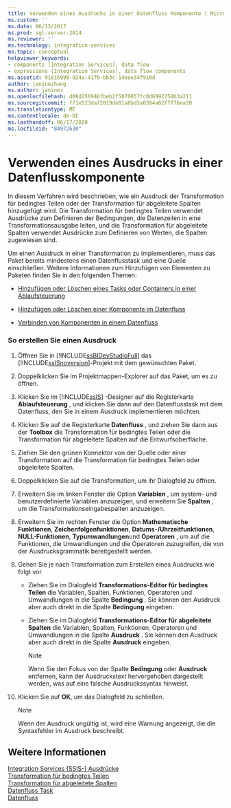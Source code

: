 ```yaml
---
title: Verwenden eines Ausdrucks in einer Datenfluss Komponente | Microsoft-Dokumentation
ms.custom: ''
ms.date: 06/13/2017
ms.prod: sql-server-2014
ms.reviewer: ''
ms.technology: integration-services
ms.topic: conceptual
helpviewer_keywords:
- components [Integration Services], data flow
- expressions [Integration Services], data flow components
ms.assetid: 9181b998-d24a-41fb-bb3c-14eee34f910d
author: janinezhang
ms.author: janinez
ms.openlocfilehash: d08d256946fbeb2f5b70057fc0d6992758b3a211
ms.sourcegitcommit: f71e523da72019de81a8bd5a0394a62f7f76ea20
ms.translationtype: MT
ms.contentlocale: de-DE
ms.lasthandoff: 06/17/2020
ms.locfileid: "84972630"
---
```

# <a name="use-an-expression-in-a-data-flow-component"></a>Verwenden eines Ausdrucks in einer Datenflusskomponente
  In diesem Verfahren wird beschrieben, wie ein Ausdruck der Transformation für bedingtes Teilen oder der Transformation für abgeleitete Spalten hinzugefügt wird. Die Transformation für bedingtes Teilen verwendet Ausdrücke zum Definieren der Bedingungen, die Datenzeilen in eine Transformationsausgabe leiten, und die Transformation für abgeleitete Spalten verwendet Ausdrücke zum Definieren von Werten, die Spalten zugewiesen sind.  
  
 Um einen Ausdruck in einer Transformation zu implementieren, muss das Paket bereits mindestens einen Datenflusstask und eine Quelle einschließen. Weitere Informationen zum Hinzufügen von Elementen zu Paketen finden Sie in den folgenden Themen:  
  
-   [Hinzufügen oder Löschen eines Tasks oder Containers in einer Ablaufsteuerung](control-flow/add-or-delete-a-task-or-a-container-in-a-control-flow.md)  
    
  
-   [Hinzufügen oder Löschen einer Komponente im Datenfluss](data-flow/add-or-delete-a-component-in-a-data-flow.md)  
  
-   [Verbinden von Komponenten in einem Datenfluss](data-flow/connect-components-in-a-data-flow.md)  
  
### <a name="to-create-an-expression"></a>So erstellen Sie einen Ausdruck  
  
1.  Öffnen Sie in [!INCLUDE[ssBIDevStudioFull](../includes/ssbidevstudiofull-md.md)] das [!INCLUDE[ssISnoversion](../includes/ssisnoversion-md.md)]-Projekt mit dem gewünschten Paket.  
  
2.  Doppelklicken Sie im Projektmappen-Explorer auf das Paket, um es zu öffnen.  
  
3.  Klicken Sie im [!INCLUDE[ssIS](../includes/ssis-md.md)] -Designer auf die Registerkarte **Ablaufsteuerung** , und klicken Sie dann auf den Datenflusstask mit dem Datenfluss, den Sie in einem Ausdruck implementieren möchten.  
  
4.  Klicken Sie auf die Registerkarte **Datenfluss** , und ziehen Sie dann aus der **Toolbox** die Transformation für bedingtes Teilen oder die Transformation für abgeleitete Spalten auf die Entwurfsoberfläche.  
  
5.  Ziehen Sie den grünen Konnektor von der Quelle oder einer Transformation auf die Transformation für bedingtes Teilen oder abgeleitete Spalten.  
  
6.  Doppelklicken Sie auf die Transformation, um ihr Dialogfeld zu öffnen.  
  
7.  Erweitern Sie im linken Fenster die Option **Variablen** , um system- und benutzerdefinierte Variablen anzuzeigen, und erweitern Sie **Spalten** , um die Transformationseingabespalten anzuzeigen.  
  
8.  Erweitern Sie im rechten Fenster die Option **Mathematische Funktionen**, **Zeichenfolgenfunktionen**, **Datums-/Uhrzeitfunktionen**, **NULL-Funktionen**, **Typumwandlungen**und **Operatoren** , um auf die Funktionen, die Umwandlungen und die Operatoren zuzugreifen, die von der Ausdrucksgrammatik bereitgestellt werden.  
  
9. Gehen Sie je nach Transformation zum Erstellen eines Ausdrucks wie folgt vor  
  
    -   Ziehen Sie im Dialogfeld **Transformations-Editor für bedingtes Teilen** die Variablen, Spalten, Funktionen, Operatoren und Umwandlungen in die Spalte **Bedingung** . Sie können den Ausdruck aber auch direkt in die Spalte **Bedingung** eingeben.  
  
    -   Ziehen Sie im Dialogfeld **Transformations-Editor für abgeleitete Spalten** die Variablen, Spalten, Funktionen, Operatoren und Umwandlungen in die Spalte **Ausdruck** . Sie können den Ausdruck aber auch direkt in die Spalte **Ausdruck** eingeben.  
  
        > [!NOTE]  
        >   Wenn Sie den Fokus von der Spalte **Bedingung** oder **Ausdruck** entfernen, kann der Ausdruckstext hervorgehoben dargestellt werden, was auf eine falsche Ausdruckssyntax hinweist.  
  
10. Klicken Sie auf **OK**, um das Dialogfeld zu schließen.  
  
    > [!NOTE]  
    >  Wenn der Ausdruck ungültig ist, wird eine Warnung angezeigt, die die Syntaxfehler im Ausdruck beschreibt.  
  
## <a name="see-also"></a>Weitere Informationen  
 [Integration Services &#40;SSIS-&#41; Ausdrücke](expressions/integration-services-ssis-expressions.md)   
 [Transformation für bedingtes Teilen](data-flow/transformations/conditional-split-transformation.md)   
 [Transformation für abgeleitete Spalten](data-flow/transformations/derived-column-transformation.md)   
 [Datenfluss Task](control-flow/data-flow-task.md)   
 [Datenfluss](data-flow/data-flow.md)  
  
  
